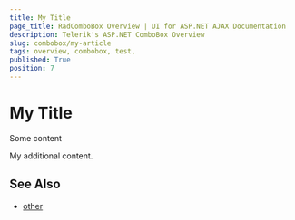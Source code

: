 ```yaml
---
title: My Title
page_title: RadComboBox Overview | UI for ASP.NET AJAX Documentation
description: Telerik's ASP.NET ComboBox Overview
slug: combobox/my-article
tags: overview, combobox, test, 
published: True
position: 7
---
```


# My Title

Some content

My additional content.

## See Also

* [other](url)

